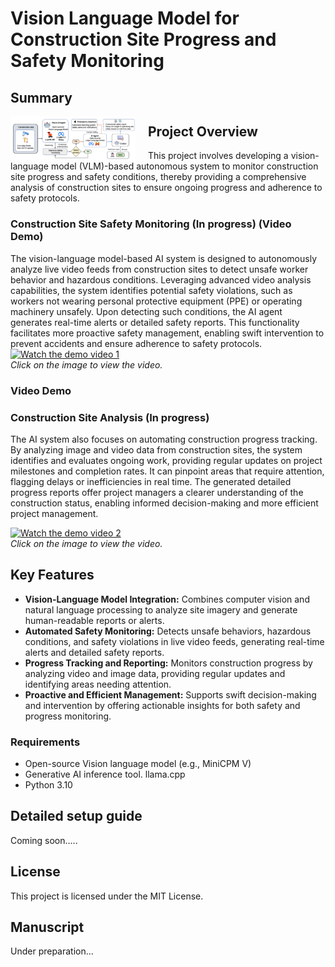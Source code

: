 # Vision Language Model for Construction Site Progress and Safety Monitoring
## Summary
<img src="/fig1.png" style="float: left; margin-right: 20px; max-width: 200px;">

## Project Overview

This project involves developing a vision-language model (VLM)-based autonomous system to monitor construction site progress and safety conditions, thereby providing a comprehensive analysis of construction sites to ensure ongoing progress and adherence to safety protocols.

### Construction Site Safety Monitoring (In progress) (Video Demo)
The vision-language model-based AI system is designed to autonomously analyze live video feeds from construction sites to detect unsafe worker behavior and hazardous conditions. Leveraging advanced video analysis capabilities, the system identifies potential safety violations, such as workers not wearing personal protective equipment (PPE) or operating machinery unsafely. Upon detecting such conditions, the AI agent generates real-time alerts or detailed safety reports. This functionality facilitates more proactive safety management, enabling swift intervention to prevent accidents and ensure adherence to safety protocols.
[![Watch the demo video 1](https://img.youtube.com/vi/YAbu5tAo1wY/0.jpg)](https://www.youtube.com/watch?v=YAbu5tAo1wY)  
*Click on the image to view the video.*

### Video Demo

### Construction Site Analysis (In progress) 
The AI system also focuses on automating construction progress tracking. By analyzing image and video data from construction sites, the system identifies and evaluates ongoing work, providing regular updates on project milestones and completion rates. It can pinpoint areas that require attention, flagging delays or inefficiencies in real time. The generated detailed progress reports offer project managers a clearer understanding of the construction status, enabling informed decision-making and more efficient project management.


[![Watch the demo video 2](https://img.youtube.com/vi/ozWKWEN83lY/0.jpg)](https://www.youtube.com/watch?v=ozWKWEN83lY)  
*Click on the image to view the video.*


## Key Features

- **Vision-Language Model Integration:** Combines computer vision and natural language processing to analyze site imagery and generate human-readable reports or alerts.
- **Automated Safety Monitoring:** Detects unsafe behaviors, hazardous conditions, and safety violations in live video feeds, generating real-time alerts and detailed safety reports.
- **Progress Tracking and Reporting:** Monitors construction progress by analyzing video and image data, providing regular updates and identifying areas needing attention.
- **Proactive and Efficient Management:** Supports swift decision-making and intervention by offering actionable insights for both safety and progress monitoring.



### Requirements
- Open-source Vision language model (e.g., MiniCPM V)
- Generative AI inference tool. llama.cpp
- Python 3.10



## Detailed setup guide
Coming soon.....

## License
This project is licensed under the MIT License.

## Manuscript
Under preparation...


